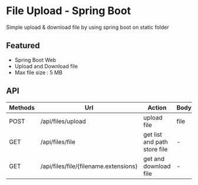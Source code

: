 # File Upload - Spring Boot
Simple upload & download file by using spring boot on static folder

## Featured
- Spring Boot Web
- Upload and Download file
- Max file size : 5 MB

## API
Methods | Url | Action | Body |
--- | --- | --- | --- |
| POST | /api/files/upload | upload file | file |
| GET | /api/files/file | get list and path store file | - |
| GET | /api/files/file/{filename.extensions} | get and download file | - |
